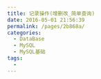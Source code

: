```yaml
---
title: 记录操作(增删改_简单查询)
date: 2016-05-01 21:56:39
permalink: /pages/2b868a/
categories:
  - DataBase
  - MySQL
  - MySQL基础
tags:
  - 
---
```

